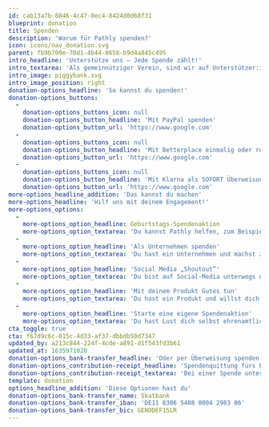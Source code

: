 ```yaml
---
id: cab13a7b-8846-4c47-8ec4-8424d0d68f31
blueprint: donation
title: Spenden
description: 'Warum für Pathly spenden?'
icon: icons/nav_donation.svg
parent: fb9b709e-70d1-4b44-8658-b9d4a845c495
intro_headline: 'Unterstütze uns – Jede Spende zählt!'
intro_textarea: 'Als gemeinnütziger Verein, sind wir auf Unterstützer:innen und Spenden angewiesen. Schon mit einer kleinen Spende kannst Du Pathly unterstützen und damit unsere Mission Krebspatient:innen und ihre Angehörigen auf ihrem Weg durch die Erkrankung zu begleiten.'
intro_image: piggybank.svg
intro_image_position: right
donation-options_headline: 'So kannst du spenden!'
donation-options_buttons:
  -
    donation-options_buttons_icon: null
    donation-options_button_headline: 'Mit PayPal spenden'
    donation-options_button_url: 'https://www.google.com'
  -
    donation-options_buttons_icon: null
    donation-options_button_headline: 'Mit Betterplace einmalig oder regelmäßig spenden'
    donation-options_button_url: 'https://www.google.com'
  -
    donation-options_buttons_icon: null
    donation-options_button_headline: 'Mit Klarna als SOFORT Überweisung spenden'
    donation-options_button_url: 'https://www.google.com'
more-options_headline_addition: 'Das kannst du machen'
more-options_headline: 'Hilf uns mit deinem Engagement!'
more-options_options:
  -
    more-options_option_headline: Geburtstags-Spendenaktion
    more-options_option_textarea: 'Du kannst Pathly helfen, zum Beispiel mit einer Geburtstags-Spendenaktion auf Facebook oder Instagram, so können deine Freunde an deinem Geburtstag für uns spenden.'
  -
    more-options_option_headline: 'Als Unternehmen spenden'
    more-options_option_textarea: 'Du hast ein Unternehmen und machst zum Beispiel eine Weihnachts-Spendenaktion? Dann denk bei der Planung deiner Spendenaktion an uns und unterstützt damit das Engagement von Pathly.'
  -
    more-options_option_headline: 'Social Media „Shoutout“'
    more-options_option_textarea: 'Du bist auf Social-Media unterwegs und hast Lust Pathly zu unterstützen? Dann schenk unserem Account ein „Shoutout“ und erzähl etwas über unser Initiative.'
  -
    more-options_option_headline: 'Mit deinem Produkt Gutes tun'
    more-options_option_textarea: 'Du hast ein Produkt und willst dich engagieren? Dann erklär dein Produkt zum Benefiz-Produkt und unterstütze unsere Verein mit einem Teil deines Verkaufserlöses.'
  -
    more-options_option_headline: 'Starte eine eigene Spendenaktion'
    more-options_option_textarea: 'Du hast Lust dich selbst ehrenamtlich zu engagieren? Dann starte doch deine eigene Spendenaktion und melde dich bei uns mit deiner Idee!'
cta_toggle: true
cta: f67d9c6c-015c-4d33-af37-dbbdb50d7347
updated_by: a213c844-224f-4cde-a891-d1f543fd3b61
updated_at: 1635971020
donation-options_bank-transfer_headline: 'Oder per Überweisung spenden!'
donation-options_contribution-receipt_headline: 'Spendenquittung fürs Finanzamt'
donation-options_contribution-receipt_textarea: 'Bei einer Spende unter 200€ reicht dem Finanzamt der Nachweis auf deinem Kontoauszug, bei Spenden über 200€ stellen wir dir selbstverständlich eine Spenden Quittung aus.'
template: donation
options_headline_addition: 'Diese Optionen hast du'
donation-options_bank-transfer_name: Skatbank
donation-options_bank-transfer_iban: 'DE11 8306 5408 0004 2983 06'
donation-options_bank-transfer_bic: GENODEF1SLR
---
```

